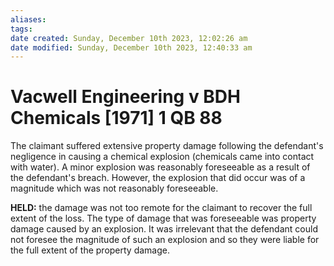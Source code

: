 ```yaml
---
aliases: 
tags: 
date created: Sunday, December 10th 2023, 12:02:26 am
date modified: Sunday, December 10th 2023, 12:40:33 am
---
```


# Vacwell Engineering v BDH Chemicals [1971] 1 QB 88

The claimant suffered extensive property damage following the defendant's negligence in causing a chemical explosion (chemicals came into contact with water). A minor explosion was reasonably foreseeable as a result of the defendant's breach. However, the explosion that did occur was of a magnitude which was not reasonably foreseeable.

**HELD:** the damage was not too remote for the claimant to recover the full extent of the loss. The type of damage that was foreseeable was property damage caused by an explosion. It was irrelevant that the defendant could not foresee the magnitude of such an explosion and so they were liable for the full extent of the property damage.
